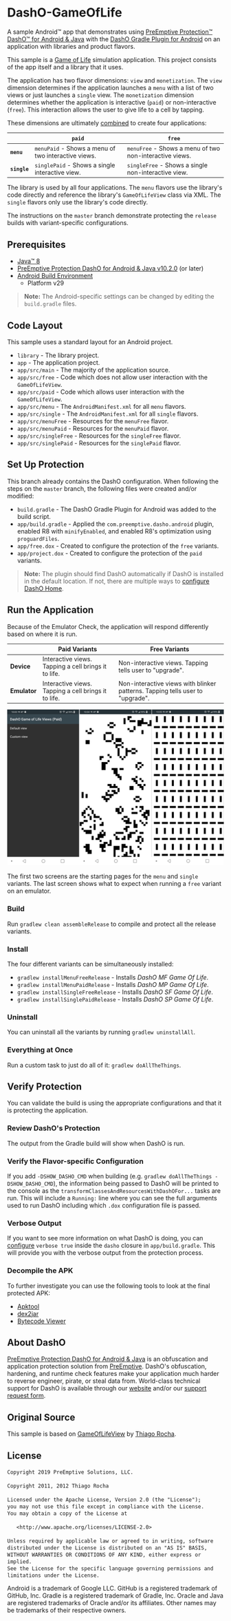 # DashO-GameOfLife

A sample Android™ app that demonstrates using [PreEmptive Protection™ DashO™ for Android & Java](https://www.preemptive.com/products/dasho/overview) with the [DashO Gradle Plugin for Android](https://www.preemptive.com/dasho/pro/userguide/en/ref_dagp_index.html) on an application with libraries and product flavors.

This sample is a [Game of Life](https://en.wikipedia.org/wiki/Conway%27s_Game_of_Life) simulation application.
This project consists of the app itself and a library that it uses.

The application has two flavor dimensions: `view` and `monetization`.
The `view` dimension determines if the application launches a `menu` with a list of two views or just launches a `single` view.
The `monetization` dimension determines whether the application is interactive (`paid`) or non-interactive (`free`).
This interaction allows the user to give life to a cell by tapping.

These dimensions are ultimately [combined](https://developer.android.com/studio/build/build-variants.html#flavor-dimensions) to create four applications:

|             |                      `paid`                         |                         `free`                          |
|-------------|-----------------------------------------------------|---------------------------------------------------------|
|**`menu`**   | `menuPaid` - Shows a menu of two interactive views. | `menuFree` - Shows a menu of two non-interactive views. |
|**`single`** | `singlePaid` - Shows a single interactive view.     | `singleFree` - Shows a single non-interactive view.     |

The library is used by all four applications.
The `menu` flavors use the library's code directly and reference the library's `GameOfLifeView` class via XML.
The `single` flavors only use the library's code directly.

The instructions on the `master` branch demonstrate protecting the `release` builds with variant-specific configurations.

## Prerequisites

* [Java™ 8](http://www.oracle.com/technetwork/java/index.html)
* [PreEmptive Protection DashO for Android & Java v10.2.0](https://www.preemptive.com/products/dasho/downloads) (or later)
* [Android Build Environment](https://developer.android.com/studio/index.html)
  * Platform v29

>**Note:** The Android-specific settings can be changed by editing the `build.gradle` files.

## Code Layout

This sample uses a standard layout for an Android project.

* `library` - The library project.
* `app` - The application project.
* `app/src/main` - The majority of the application source.
* `app/src/free` - Code which does not allow user interaction with the `GameOfLifeView`.
* `app/src/paid` - Code which allows user interaction with the `GameOfLifeView`.
* `app/src/menu` - The `AndroidManifest.xml` for all `menu` flavors.
* `app/src/single` - The `AndroidManifest.xml` for all `single` flavors.
* `app/src/menuFree` - Resources for the `menuFree` flavor.
* `app/src/menuPaid` - Resources for the `menuPaid` flavor.
* `app/src/singleFree` - Resources for the `singleFree` flavor.
* `app/src/singlePaid` - Resources for the `singlePaid` flavor.

## Set Up Protection

This branch already contains the DashO configuration.
When following the steps on the `master` branch, the following files were created and/or modified:

* `build.gradle` - The DashO Gradle Plugin for Android was added to the build script.
* `app/build.gradle` - Applied the `com.preemptive.dasho.android` plugin, enabled R8 with `minifyEnabled`, and enabled R8's optimization using `proguardFiles`.
* `app/free.dox` - Created to configure the protection of the `free` variants.
* `app/project.dox` -  Created to configure the protection of the `paid` variants.

>**Note:**
>The plugin should find DashO automatically if DashO is installed in the default location.
>If not, there are multiple ways to [configure DashO Home](https://www.preemptive.com/dasho/pro/userguide/en/ref_dagp_dasho_home.html).

## Run the Application

Because of the Emulator Check, the application will respond differently based on where it is run.

|             |                   Paid Variants                      |                                 Free Variants                                 |
|-------------|------------------------------------------------------|-------------------------------------------------------------------------------|
|**Device**   | Interactive views. Tapping a cell brings it to life. | Non-interactive views. Tapping tells user to "upgrade".                       |
|**Emulator** | Interactive views. Tapping a cell brings it to life. | Non-interactive views with blinker patterns. Tapping tells user to "upgrade". |

![Screenshot](screenshot.png)

The first two screens are the starting pages for the `menu` and `single` variants.
The last screen shows what to expect when running a `free` variant on an emulator.

### Build

Run `gradlew clean assembleRelease` to compile and protect all the release variants.

### Install

The four different variants can be simultaneously installed:

* `gradlew installMenuFreeRelease` - Installs _DashO MF Game Of Life_.
* `gradlew installMenuPaidRelease` - Installs _DashO MP Game Of Life_.
* `gradlew installSingleFreeRelease` - Installs _DashO SF Game Of Life_.
* `gradlew installSinglePaidRelease` - Installs _DashO SP Game Of Life_.

### Uninstall

You can uninstall all the variants by running `gradlew uninstallAll`.

### Everything at Once

Run a custom task to just do all of it: `gradlew doAllTheThings`.

## Verify Protection

You can validate the build is using the appropriate configurations and that it is protecting the application.

### Review DashO's Protection

The output from the Gradle build will show when DashO is run.

### Verify the Flavor-specific Configuration

If you add `-DSHOW_DASHO_CMD` when building (e.g. `gradlew doAllTheThings -DSHOW_DASHO_CMD`), the information being passed to DashO will be printed to the console as the `transformClassesAndResourcesWithDashOFor...` tasks are run.
This will include a `Running:` line where you can see the full arguments used to run DashO including which `.dox` configuration file is passed.

### Verbose Output

If you want to see more information on what DashO is doing, you can [configure](https://www.preemptive.com/dasho/pro/userguide/en/ref_dagp_config.html#dasho) `verbose true` inside the `dasho` closure in `app/build.gradle`.
This will provide you with the verbose output from the protection process.

### Decompile the APK

To further investigate you can use the following tools to look at the final protected APK:

* [Apktool](https://ibotpeaches.github.io/Apktool/)
* [dex2jar](https://github.com/pxb1988/dex2jar)
* [Bytecode Viewer](https://bytecodeviewer.com/)

## About DashO

[PreEmptive Protection DashO for Android & Java](https://www.preemptive.com/products/dasho/) is an obfuscation and application protection solution from [PreEmptive](https://www.preemptive.com/).
DashO's obfuscation, hardening, and runtime check features make your application much harder to reverse engineer, pirate, or steal data from.
World-class technical support for DashO is available through our [website](https://www.preemptive.com/support/dasho-support) and/or our [support request form](https://www.preemptive.com/contact/supportrequestform).

## Original Source

This sample is based on [GameOfLifeView](https://github.com/thiagokimo/GameOfLifeView) by [Thiago Rocha](http://kimo.io).

## License

    Copyright 2019 PreEmptive Solutions, LLC.

    Copyright 2011, 2012 Thiago Rocha

    Licensed under the Apache License, Version 2.0 (the "License");
    you may not use this file except in compliance with the License.
    You may obtain a copy of the License at

       <http://www.apache.org/licenses/LICENSE-2.0>

    Unless required by applicable law or agreed to in writing, software
    distributed under the License is distributed on an "AS IS" BASIS,
    WITHOUT WARRANTIES OR CONDITIONS OF ANY KIND, either express or implied.
    See the License for the specific language governing permissions and
    limitations under the License.

Android is a trademark of Google LLC.
GitHub is a registered trademark of GitHub, Inc.
Gradle is a registered trademark of Gradle, Inc.
Oracle and Java are registered trademarks of Oracle and/or its affiliates.
Other names may be trademarks of their respective owners.
